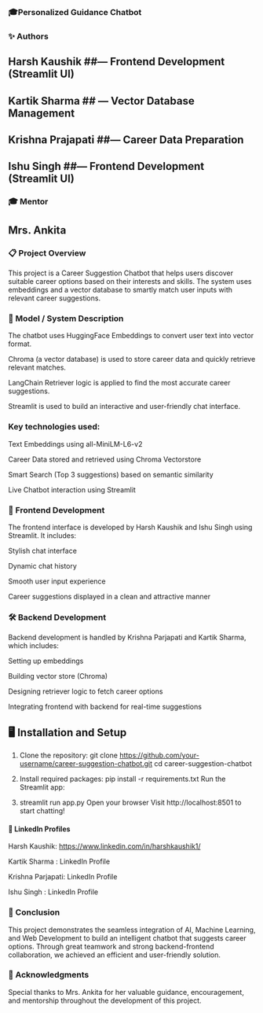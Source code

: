 ### 🎓Personalized Guidance Chatbot ##

### ✨ Authors
## Harsh Kaushik ##—  Frontend Development (Streamlit UI)

## Kartik Sharma ## — Vector Database Management  

## Krishna  Prajapati ##— Career Data Preparation 

## Ishu Singh ##— Frontend Development (Streamlit UI)

### 🎓 Mentor
## Mrs. Ankita

### 📋 Project Overview
This project is a Career Suggestion Chatbot that helps users discover suitable career options based on their interests and skills.
The system uses embeddings and a vector database to smartly match user inputs with relevant career suggestions.

### 🧠 Model / System Description
The chatbot uses HuggingFace Embeddings to convert user text into vector format.

Chroma (a vector database) is used to store career data and quickly retrieve relevant matches.

LangChain Retriever logic is applied to find the most accurate career suggestions.

Streamlit is used to build an interactive and user-friendly chat interface.

### Key technologies used:

Text Embeddings using all-MiniLM-L6-v2

Career Data stored and retrieved using Chroma Vectorstore

Smart Search (Top 3 suggestions) based on semantic similarity

Live Chatbot interaction using Streamlit

### 🎨 Frontend Development
The frontend interface is developed by Harsh Kaushik and Ishu Singh using Streamlit.
It includes:

Stylish chat interface

Dynamic chat history

Smooth user input experience

Career suggestions displayed in a clean and attractive manner

### 🛠 Backend Development
Backend development is handled by Krishna Parjapati and Kartik Sharma, which includes:

Setting up embeddings

Building vector store (Chroma)

Designing retriever logic to fetch career options

Integrating frontend with backend for real-time suggestions

## 🖥 Installation and Setup ##

1. Clone the repository:
git clone https://github.com/your-username/career-suggestion-chatbot.git
cd career-suggestion-chatbot

2. Install required packages:
pip install -r requirements.txt
Run the Streamlit app:

3. streamlit run app.py
Open your browser
Visit http://localhost:8501 to start chatting!

#### 🔗 LinkedIn Profiles
Harsh Kaushik: https://www.linkedin.com/in/harshkaushik1/

Kartik Sharma : LinkedIn Profile

Krishna Parjapati: LinkedIn Profile

Ishu Singh : LinkedIn Profile

### 📢 Conclusion
This project demonstrates the seamless integration of AI, Machine Learning, and Web Development to build an intelligent chatbot that suggests career options.
Through great teamwork and strong backend-frontend collaboration, we achieved an efficient and user-friendly solution.

### 🙏 Acknowledgments
Special thanks to Mrs. Ankita for her valuable guidance, encouragement, and mentorship throughout the development of this project.
